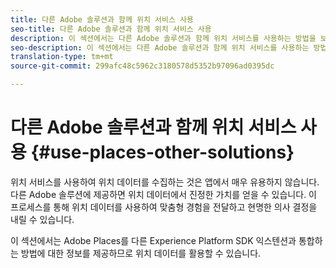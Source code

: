 ```yaml
---
title: 다른 Adobe 솔루션과 함께 위치 서비스 사용
seo-title: 다른 Adobe 솔루션과 함께 위치 서비스 사용
description: 이 섹션에서는 다른 Adobe 솔루션과 함께 위치 서비스를 사용하는 방법을 보여줍니다.
seo-description: 이 섹션에서는 다른 Adobe 솔루션과 함께 위치 서비스를 사용하는 방법을 보여줍니다.
translation-type: tm+mt
source-git-commit: 299afc48c5962c3180578d5352b97096ad0395dc

---
```



# 다른 Adobe 솔루션과 함께 위치 서비스 사용 {#use-places-other-solutions}

위치 서비스를 사용하여 위치 데이터를 수집하는 것은 앱에서 매우 유용하지 않습니다. 다른 Adobe 솔루션에 제공하면 위치 데이터에서 진정한 가치를 얻을 수 있습니다. 이 프로세스를 통해 위치 데이터를 사용하여 맞춤형 경험을 전달하고 현명한 의사 결정을 내릴 수 있습니다.

이 섹션에서는 Adobe Places를 다른 Experience Platform SDK 익스텐션과 통합하는 방법에 대한 정보를 제공하므로 위치 데이터를 활용할 수 있습니다.